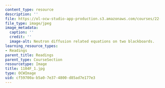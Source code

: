 ```yaml
---
content_type: resource
description: ''
file: https://ol-ocw-studio-app-production.s3.amazonaws.com/courses/22-01-introduction-to-nuclear-engineering-and-ionizing-radiation-fall-2016/cf59700ab5a07e374800d85ad7e177e3_1104F_1.jpg
file_type: image/jpeg
image_metadata:
  caption: ''
  credit: ''
  image-alt: Neutron diffusion related equations on two blackboards.
learning_resource_types:
- Readings
parent_title: Readings
parent_type: CourseSection
resourcetype: Image
title: 1104F_1.jpg
type: OCWImage
uid: cf59700a-b5a0-7e37-4800-d85ad7e177e3
---
```

